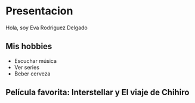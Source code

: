 # Presentacion
Hola, soy Eva Rodriguez Delgado
## Mis hobbies
- Escuchar música
- Ver series
- Beber cerveza
## Película favorita: Interstellar y El viaje de Chihiro

